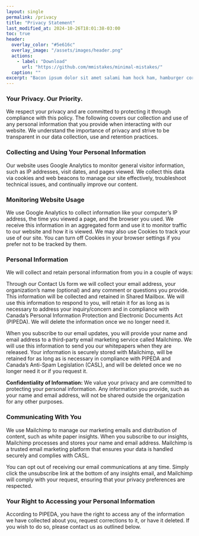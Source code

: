 ```yaml
---
layout: single
permalink: /privacy
title: "Privacy Statement"
last_modified_at: 2024-10-26T18:01:38-03:00
toc: true
header:
  overlay_color: "#5e616c"
  overlay_image: "/assets/images/header.png"
  actions:
    - label: "Download"
      url: "https://github.com/mmistakes/minimal-mistakes/"
  caption: ""
excerpt: "Bacon ipsum dolor sit amet salami ham hock ham, hamburger corned beef short ribs kielbasa biltong t-bone drumstick tri-tip tail sirloin pork chop."
---
```


### Your Privacy. Our Priority.
We respect your privacy and are committed to protecting it through compliance with this policy. The following covers our collection and use of any personal information that you provide when interacting with our website. We understand the importance of privacy and strive to be transparent in our data collection, use and retention practices.

### Collecting and Using Your Personal Information
Our website uses Google Analytics to monitor general visitor information, such as IP addresses, visit dates, and pages viewed. We collect this data via cookies and web beacons to manage our site effectively, troubleshoot technical issues, and continually improve our content.

### Monitoring Website Usage
We use Google Analytics to collect information like your computer’s IP address, the time you viewed a page, and the browser you used. We receive this information in an aggregated form and use it to monitor traffic to our website and how it is viewed. We may also use Cookies to track your use of our site. You can turn off Cookies in your browser settings if you prefer not to be tracked by them.

### Personal Information
We will collect and retain personal information from you in a couple of ways:

Through our Contact Us form we will collect your email address, your organization’s name (optional) and any comment or questions you provide. This information will be collected and retained in Shared Mailbox. We will use this information to respond to you, will retain it for as long as is necessary to address your inquiry/concern and in compliance with Canada’s Personal Information Protection and Electronic Documents Act (PIPEDA). We will delete the information once we no longer need it.

When you subscribe to our email updates, you will provide your name and email address to a third-party email marketing service called Mailchimp. We will use this information to send you our whitepapers when they are released. Your information is securely stored with Mailchimp, will be retained for as long as is necessary in compliance with PIPEDA and Canada’s Anti-Spam Legislation (CASL), and will be deleted once we no longer need it or if you request it.

**Confidentiality of Information:** We value your privacy and are committed to protecting your personal information. Any information you provide, such as your name and email address, will not be shared outside the organization for any other purposes.

### Communicating With You
We use Mailchimp to manage our marketing emails and distribution of content, such as white paper insights. When you subscribe to our insights, Mailchimp processes and stores your name and email address. Mailchimp is a trusted email marketing platform that ensures your data is handled securely and complies with CASL.

You can opt out of receiving our email communications at any time. Simply click the unsubscribe link at the bottom of any insights email, and Mailchimp will comply with your request, ensuring that your privacy preferences are respected.

### Your Right to Accessing your Personal Information

According to PIPEDA, you have the right to access any of the information we have collected about you, request corrections to it, or have it deleted. If you wish to do so, please contact us as outlined below.